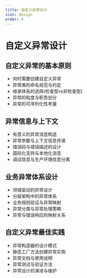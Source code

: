```yaml
---
title: 自定义异常设计
icon: design
order: 4
---
```


# 自定义异常设计

## 自定义异常的基本原则

- 何时需要创建自定义异常
- 异常类的命名规范与约定
- 继承体系的选择(检查型vs非检查型)
- 异常的粒度与职责划分
- 异常的可序列化性考量

## 异常信息与上下文

- 有意义的异常消息构造
- 异常参数与上下文信息传递
- 错误码与错误描述的设计
- 国际化支持与本地化消息
- 调试信息与生产环境信息分离

## 业务异常体系设计

- 领域驱动的异常设计
- 分层架构中的异常体系
- 业务规则验证与异常映射
- 异常分类与异常处理策略
- 异常与错误响应的映射关系

## 自定义异常最佳实践

- 异常构造器的设计模式
- 静态工厂方法创建异常实例
- 异常文档与使用说明
- 异常测试与验证方法
- 异常设计的演进与维护
